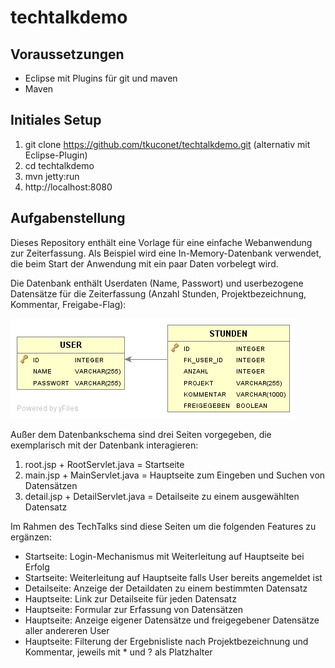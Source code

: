 # techtalkdemo

## Voraussetzungen

- Eclipse mit Plugins für git und maven
- Maven

## Initiales Setup

1. git clone https://github.com/tkuconet/techtalkdemo.git (alternativ mit Eclipse-Plugin)
2. cd techtalkdemo
3. mvn jetty:run
4. http://localhost:8080

## Aufgabenstellung

Dieses Repository enthält eine Vorlage für eine einfache Webanwendung zur Zeiterfassung. Als Beispiel wird eine In-Memory-Datenbank verwendet, die beim Start der Anwendung mit ein paar Daten vorbelegt wird.

Die Datenbank enthält Userdaten (Name, Passwort) und userbezogene Datensätze für die Zeiterfassung (Anzahl Stunden, Projektbezeichnung, Kommentar, Freigabe-Flag):

<img src="db-schema.png"/>

Außer dem Datenbankschema sind drei Seiten vorgegeben, die exemplarisch mit der Datenbank interagieren:

1. root.jsp + RootServlet.java = Startseite
2. main.jsp + MainServlet.java = Hauptseite zum Eingeben und Suchen von Datensätzen
3. detail.jsp + DetailServlet.java = Detailseite zu einem ausgewählten Datensatz

Im Rahmen des TechTalks sind diese Seiten um die folgenden Features zu ergänzen:

- Startseite: Login-Mechanismus mit Weiterleitung auf Hauptseite bei Erfolg
- Startseite: Weiterleitung auf Hauptseite falls User bereits angemeldet ist
- Detailseite: Anzeige der Detaildaten zu einem bestimmten Datensatz
- Hauptseite: Link zur Detailseite für jeden Datensatz
- Hauptseite: Formular zur Erfassung von Datensätzen
- Hauptseite: Anzeige eigener Datensätze und freigegebener Datensätze aller andereren User
- Hauptseite: Filterung der Ergebnisliste nach Projektbezeichnung und Kommentar, jeweils mit * und ? als Platzhalter
